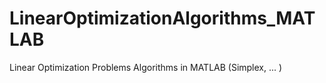 # LinearOptimizationAlgorithms_MATLAB
Linear Optimization Problems Algorithms in MATLAB (Simplex,  ... )
